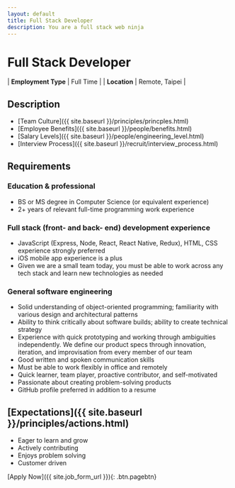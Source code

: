 ```yaml
---
layout: default
title: Full Stack Developer
description: You are a full stack web ninja
---
```


# Full Stack Developer

| **Employment Type** | Full Time |
| **Location** | Remote, Taipei |

## Description
- [Team Culture]({{ site.baseurl }}/principles/princples.html)
- [Employee Benefits]({{ site.baseurl }}/people/benefits.html)
- [Salary Levels]({{ site.baseurl }}/people/engineering_level.html)
- [Interview Process]({{ site.baseurl }}/recruit/interview_process.html)

## Requirements

### Education & professional
- BS or MS degree in Computer Science (or equivalent experience)
- 2+ years of relevant full-time programming work experience

### Full stack (front- and back- end) development experience
- JavaScript (Express, Node, React, React Native, Redux), HTML, CSS experience strongly preferred
- iOS mobile app experience is a plus
- Given we are a small team today, you must be able to work across any tech stack and learn new technologies as needed

### General software engineering
- Solid understanding of object-oriented programming; familiarity with various design and architectural patterns
- Ability to think critically about software builds; ability to create technical strategy
- Experience with quick prototyping and working through ambiguities independently. We define our product specs through innovation, iteration, and improvisation from every member of our team
- Good written and spoken communication skills
- Must be able to work flexibly in office and remotely
- Quick learner, team player, proactive contributor, and self-motivated
- Passionate about creating problem-solving products
- GitHub profile preferred in addition to a resume

## [Expectations]({{ site.baseurl }}/principles/actions.html)
- Eager to learn and grow
- Actively contributing
- Enjoys problem solving
- Customer driven

[Apply Now]({{ site.job_form_url }}){: .btn.pagebtn}